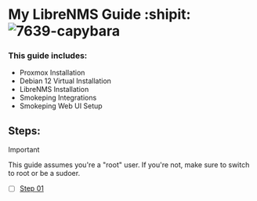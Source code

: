 # My LibreNMS Guide :shipit: ![7639-capybara](https://github.com/hispanicdevian/libreNMS-Guide/assets/135581442/886076af-4806-4d55-89f9-62fa5ce6a6cf)

### This guide includes:
- Proxmox Installation
- Debian 12 Virtual Installation
- LibreNMS Installation
- Smokeping Integrations
- Smokeping Web UI Setup

## Steps:
> [!IMPORTANT]
> This guide assumes you're a "root" user. If you're not, make sure to switch to root or be a sudoer.
- [ ] [Step 01](Step_01.md)
